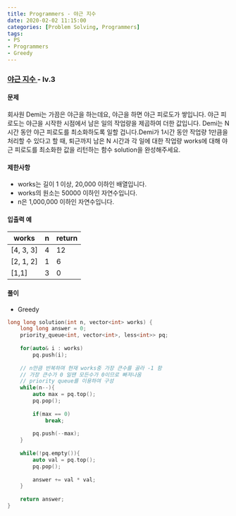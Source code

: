 ```yaml
---
title: Programmers - 야근 지수
date: 2020-02-02 11:15:00
categories: [Problem Solving, Programmers]
tags:
- PS
- Programmers
- Greedy
---
```


### [ 야근 지수 ](https://programmers.co.kr/learn/courses/30/lessons/12927) - lv.3

#### 문제

회사원 Demi는 가끔은 야근을 하는데요, 야근을 하면 야근 피로도가 쌓입니다. 야근 피로도는 야근을 시작한 시점에서 남은 일의 작업량을 제곱하여 더한 값입니다. Demi는 N시간 동안 야근 피로도를 최소화하도록 일할 겁니다.Demi가 1시간 동안 작업량 1만큼을 처리할 수 있다고 할 때, 퇴근까지 남은 N 시간과 각 일에 대한 작업량 works에 대해 야근 피로도를 최소화한 값을 리턴하는 함수 solution을 완성해주세요.

#### 제한사항
  - works는 길이 1 이상, 20,000 이하인 배열입니다.
  - works의 원소는 50000 이하인 자연수입니다.
  - n은 1,000,000 이하인 자연수입니다.

#### 입출력 예

| works | n | return |
| -- | -- | -- |
| [4, 3, 3] | 4 | 12 |
| [2, 1, 2] | 1 | 6 |
| [1,1] | 3 | 0 |

#### 풀이
  - Greedy

```cpp
long long solution(int n, vector<int> works) {
    long long answer = 0;
    priority_queue<int, vector<int>, less<int>> pq;
    
    for(auto& i : works)
        pq.push(i);
    
    // n만큼 반복하며 현재 works중 가장 큰수를 골라 -1 함
    // 가장 큰수가 0 일땐 모든수가 0이므로 빠져나옴
    // priority queue를 이용하여 구성
    while(n--){
        auto max = pq.top();
        pq.pop();
        
        if(max == 0)
            break;
        
        pq.push(--max);
    }
    
    while(!pq.empty()){
        auto val = pq.top();
        pq.pop();
        
        answer += val * val;
    }
    
    return answer;
}
```